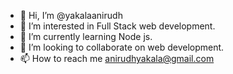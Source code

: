 - 👋 Hi, I’m @yakalaanirudh
- 👀 I’m interested in Full Stack web development.
- 🌱 I’m currently learning Node js.
- 💞️ I’m looking to collaborate on web development.
- 📫 How to reach me anirudhyakala@gmail.com

<!---
yakalaanirudh/yakalaanirudh is a ✨ special ✨ repository because its `README.md` (this file) appears on your GitHub profile.
You can click the Preview link to take a look at your changes.
--->
